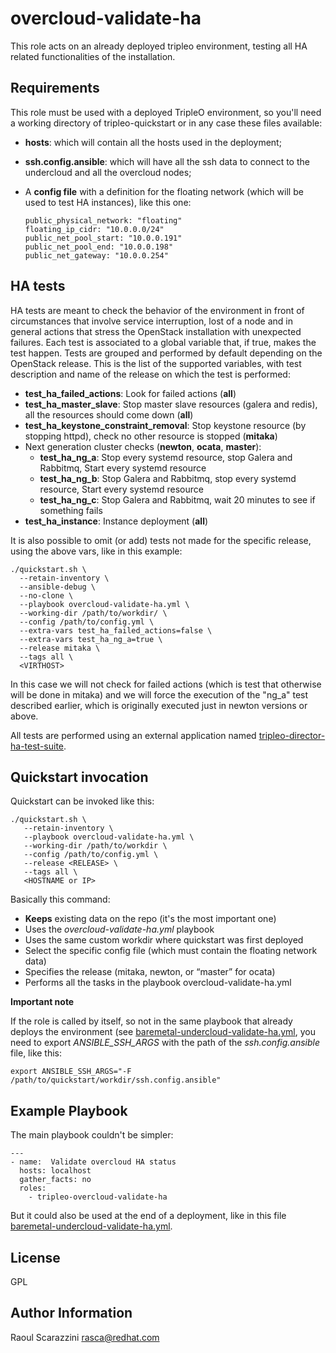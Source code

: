 overcloud-validate-ha
=====================

This role acts on an already deployed tripleo environment, testing all HA
related functionalities of the installation.

Requirements
------------

This role must be used with a deployed TripleO environment, so you'll need a
working directory of tripleo-quickstart or in any case these files available:

- **hosts**: which will contain all the hosts used in the deployment;
- **ssh.config.ansible**: which will have all the ssh data to connect to the
undercloud and all the overcloud nodes;
- A **config file** with a definition for the floating network (which will be
used to test HA instances), like this one:

      public_physical_network: "floating"
      floating_ip_cidr: "10.0.0.0/24"
      public_net_pool_start: "10.0.0.191"
      public_net_pool_end: "10.0.0.198"
      public_net_gateway: "10.0.0.254"

HA tests
--------

HA tests are meant to check the behavior of the environment in front of
circumstances that involve service interruption, lost of a node and in general
actions that stress the OpenStack installation with unexpected failures.
Each test is associated to a global variable that, if true, makes the test
happen.
Tests are grouped and performed by default depending on the OpenStack release.
This is the list of the supported variables, with test description and name of
the release on which the test is performed:

- **test_ha_failed_actions**: Look for failed actions (**all**)
- **test_ha_master_slave**: Stop master slave resources (galera and redis), all
the resources should come down (**all**)
- **test_ha_keystone_constraint_removal**: Stop keystone resource (by stopping
httpd), check no other resource is stopped (**mitaka**)
- Next generation cluster checks (**newton**, **ocata**, **master**):
  - **test_ha_ng_a**: Stop every systemd resource, stop Galera and Rabbitmq,
Start every systemd resource
  - **test_ha_ng_b**: Stop Galera and Rabbitmq, stop every systemd resource,
Start every systemd resource
  - **test_ha_ng_c**: Stop Galera and Rabbitmq, wait 20 minutes to see if
something fails
- **test_ha_instance**: Instance deployment (**all**)

It is also possible to omit (or add) tests not made for the specific release,
using the above vars, like in this example:

    ./quickstart.sh \
      --retain-inventory \
      --ansible-debug \
      --no-clone \
      --playbook overcloud-validate-ha.yml \
      --working-dir /path/to/workdir/ \
      --config /path/to/config.yml \
      --extra-vars test_ha_failed_actions=false \
      --extra-vars test_ha_ng_a=true \
      --release mitaka \
      --tags all \
      <VIRTHOST>

In this case we will not check for failed actions (which is test that otherwise
will be done in mitaka) and we will force the execution of the "ng_a" test
described earlier, which is originally executed just in newton versions or
above.

All tests are performed using an external application named
[tripleo-director-ha-test-suite](https://github.com/rscarazz/tripleo-director-ha-test-suite).

Quickstart invocation
---------------------

Quickstart can be invoked like this:

    ./quickstart.sh \
       --retain-inventory \
       --playbook overcloud-validate-ha.yml \
       --working-dir /path/to/workdir \
       --config /path/to/config.yml \
       --release <RELEASE> \
       --tags all \
       <HOSTNAME or IP>

Basically this command:

- **Keeps** existing data on the repo (it's the most important one)
- Uses the *overcloud-validate-ha.yml* playbook
- Uses the same custom workdir where quickstart was first deployed
- Select the specific config file (which must contain the floating network data)
- Specifies the release (mitaka, newton, or “master” for ocata)
- Performs all the tasks in the playbook overcloud-validate-ha.yml

**Important note**

If the role is called by itself, so not in the same playbook that already
deploys the environment (see
[baremetal-undercloud-validate-ha.yml](https://github.com/openstack/tripleo-quickstart-extras/blob/master/playbooks/baremetal-undercloud-validate-ha.yml),
you need to export *ANSIBLE_SSH_ARGS* with the path of the *ssh.config.ansible*
file, like this:

    export ANSIBLE_SSH_ARGS="-F /path/to/quickstart/workdir/ssh.config.ansible"

Example Playbook
----------------

The main playbook couldn't be simpler:

    ---
    - name:  Validate overcloud HA status
      hosts: localhost
      gather_facts: no
      roles:
        - tripleo-overcloud-validate-ha

But it could also be used at the end of a deployment, like in this file
[baremetal-undercloud-validate-ha.yml](https://github.com/openstack/tripleo-quickstart-extras/blob/master/playbooks/baremetal-undercloud-validate-ha.yml).

License
-------

GPL

Author Information
------------------

Raoul Scarazzini <rasca@redhat.com>
